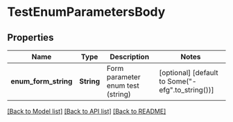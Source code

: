 # TestEnumParametersBody

## Properties
Name | Type | Description | Notes
------------ | ------------- | ------------- | -------------
**enum_form_string** | **String** | Form parameter enum test (string) | [optional] [default to Some("-efg".to_string())]

[[Back to Model list]](../README.md#documentation-for-models) [[Back to API list]](../README.md#documentation-for-api-endpoints) [[Back to README]](../README.md)


